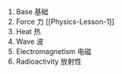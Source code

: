 1. Base 基础
2. Force 力 [[Physics-Lesson-1]]
3. Heat 热
4. Wave 波
5. Electromagnetism 电磁
6. Radioactivity 放射性